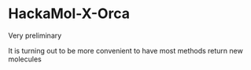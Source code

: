 # HackaMol-X-Orca

Very preliminary

It is turning out to be more convenient to have most methods return new molecules


